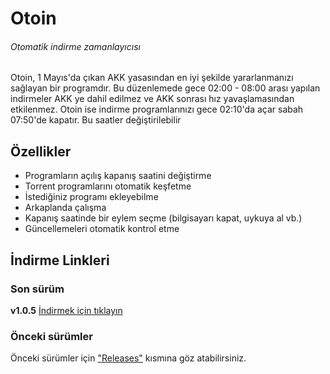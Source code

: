 # Otoin
###### Otomatik indirme zamanlayıcısı

Otoin, 1 Mayıs'da çıkan AKK yasasından en iyi şekilde yararlanmanızı sağlayan bir programdır.
Bu düzenlemede gece 02:00 - 08:00 arası yapılan indirmeler AKK ye dahil edilmez ve AKK sonrası hız yavaşlamasından etkilenmez.
Otoin ise indirme programlarınızı gece 02:10'da açar sabah 07:50'de kapatır. Bu saatler değiştirilebilir

## Özellikler
- Programların açılış kapanış saatini değiştirme
- Torrent programlarını otomatik keşfetme
- İstediğiniz programı ekleyebilme
- Arkaplanda çalışma
- Kapanış saatinde bir eylem seçme (bilgisayarı kapat, uykuya al vb.)
- Güncellemeleri otomatik kontrol etme

## İndirme Linkleri

### Son sürüm
**v1.0.5** [İndirmek için tıklayın](https://github.com/BekirUzun/Otoin/releases/download/v1.0.5/Otoin-v1.0.5.zip "Otoin-v1.0.5")

### Önceki sürümler
Önceki sürümler için ["Releases"](https://github.com/BekirUzun/Otoin/releases "Önceki sürümler için tıklayın") kısmına göz atabilirsiniz.
